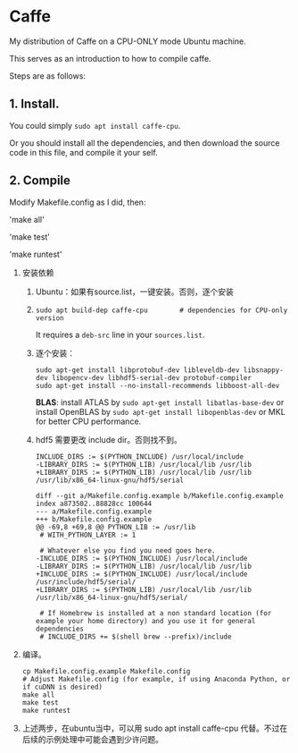 # Caffe

My distribution of Caffe on a CPU-ONLY mode Ubuntu machine.

This serves as an introduction to how to compile caffe.

Steps are as follows:

## 1. Install.

You could simply `sudo apt install caffe-cpu`.

Or you should install all the dependencies, and then download the source code in this file, and compile it your self.

## 2. Compile

Modify Makefile.config as I did, then:

'make all'

'make test'

'make runtest'



1. 安装依赖

   1. Ubuntu：如果有source.list，一键安装。否则，逐个安装

   2. ```
      sudo apt build-dep caffe-cpu        # dependencies for CPU-only version
      ```

      It requires a `deb-src` line in your `sources.list`.

   3. 逐个安装：

      ```
      sudo apt-get install libprotobuf-dev libleveldb-dev libsnappy-dev libopencv-dev libhdf5-serial-dev protobuf-compiler
      sudo apt-get install --no-install-recommends libboost-all-dev
      ```

      **BLAS**: install ATLAS by `sudo apt-get install libatlas-base-dev` or install OpenBLAS by `sudo apt-get install libopenblas-dev` or MKL for better CPU performance.

   4. hdf5 需要更改 include dir。否则找不到。

      ```
      INCLUDE_DIRS := $(PYTHON_INCLUDE) /usr/local/include
      -LIBRARY_DIRS := $(PYTHON_LIB) /usr/local/lib /usr/lib
      +LIBRARY_DIRS := $(PYTHON_LIB) /usr/local/lib /usr/lib /usr/lib/x86_64-linux-gnu/hdf5/serial
      ```
      ```
      diff --git a/Makefile.config.example b/Makefile.config.example
      index a873502..88828cc 100644
      --- a/Makefile.config.example
      +++ b/Makefile.config.example
      @@ -69,8 +69,8 @@ PYTHON_LIB := /usr/lib
       # WITH_PYTHON_LAYER := 1

       # Whatever else you find you need goes here.
      -INCLUDE_DIRS := $(PYTHON_INCLUDE) /usr/local/include
      -LIBRARY_DIRS := $(PYTHON_LIB) /usr/local/lib /usr/lib
      +INCLUDE_DIRS := $(PYTHON_INCLUDE) /usr/local/include /usr/include/hdf5/serial/
      +LIBRARY_DIRS := $(PYTHON_LIB) /usr/local/lib /usr/lib /usr/lib/x86_64-linux-gnu/hdf5/serial/

       # If Homebrew is installed at a non standard location (for example your home directory) and you use it for general dependencies
       # INCLUDE_DIRS += $(shell brew --prefix)/include
      ```
      

2. 编译。

   ```
   cp Makefile.config.example Makefile.config
   # Adjust Makefile.config (for example, if using Anaconda Python, or if cuDNN is desired)
   make all
   make test
   make runtest
   ```

3. 上述两步，在ubuntu当中，可以用 sudo apt install caffe-cpu 代替。不过在后续的示例处理中可能会遇到少许问题。